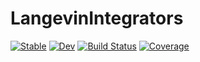 # LangevinIntegrators

[![Stable](https://img.shields.io/badge/docs-stable-blue.svg)](https://HadrienNU.github.io/LangevinIntegrators.jl/stable/)
[![Dev](https://img.shields.io/badge/docs-dev-blue.svg)](https://HadrienNU.github.io/LangevinIntegrators.jl/dev/)
[![Build Status](https://github.com/HadrienNU/LangevinIntegrators.jl/actions/workflows/CI.yml/badge.svg?branch=main)](https://github.com/HadrienNU/LangevinIntegrators.jl/actions/workflows/CI.yml?query=branch%3Amain)
[![Coverage](https://codecov.io/gh/HadrienNU/LangevinIntegrators.jl/branch/main/graph/badge.svg)](https://codecov.io/gh/HadrienNU/LangevinIntegrators.jl)
